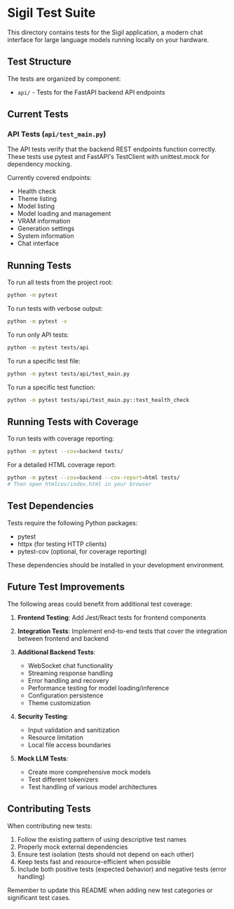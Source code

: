 # Sigil Test Suite

This directory contains tests for the Sigil application, a modern chat interface for large language models running locally on your hardware.

## Test Structure

The tests are organized by component:

- `api/` - Tests for the FastAPI backend API endpoints

## Current Tests

### API Tests (`api/test_main.py`)

The API tests verify that the backend REST endpoints function correctly. These tests use pytest and FastAPI's TestClient with unittest.mock for dependency mocking.

Currently covered endpoints:
- Health check
- Theme listing
- Model listing
- Model loading and management
- VRAM information
- Generation settings
- System information
- Chat interface

## Running Tests

To run all tests from the project root:

```bash
python -m pytest
```

To run tests with verbose output:

```bash
python -m pytest -v
```

To run only API tests:

```bash
python -m pytest tests/api
```

To run a specific test file:

```bash
python -m pytest tests/api/test_main.py
```

To run a specific test function:

```bash
python -m pytest tests/api/test_main.py::test_health_check
```

## Running Tests with Coverage

To run tests with coverage reporting:

```bash
python -m pytest --cov=backend tests/
```

For a detailed HTML coverage report:

```bash
python -m pytest --cov=backend --cov-report=html tests/
# Then open htmlcov/index.html in your browser
```

## Test Dependencies

Tests require the following Python packages:
- pytest
- httpx (for testing HTTP clients)
- pytest-cov (optional, for coverage reporting)

These dependencies should be installed in your development environment.

## Future Test Improvements

The following areas could benefit from additional test coverage:

1. **Frontend Testing**: Add Jest/React tests for frontend components

2. **Integration Tests**: Implement end-to-end tests that cover the integration between frontend and backend

3. **Additional Backend Tests**:
   - WebSocket chat functionality
   - Streaming response handling
   - Error handling and recovery
   - Performance testing for model loading/inference
   - Configuration persistence
   - Theme customization

4. **Security Testing**:
   - Input validation and sanitization
   - Resource limitation
   - Local file access boundaries

5. **Mock LLM Tests**:
   - Create more comprehensive mock models
   - Test different tokenizers
   - Test handling of various model architectures

## Contributing Tests

When contributing new tests:

1. Follow the existing pattern of using descriptive test names
2. Properly mock external dependencies
3. Ensure test isolation (tests should not depend on each other)
4. Keep tests fast and resource-efficient when possible
5. Include both positive tests (expected behavior) and negative tests (error handling)

Remember to update this README when adding new test categories or significant test cases.